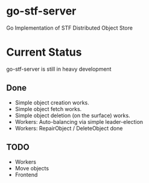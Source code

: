 go-stf-server
=============

Go Implementation of STF Distributed Object Store

# Current Status

go-stf-server is still in heavy development

## Done

* Simple object creation works.
* Simple object fetch works.
* Simple object deletion (on the surface) works.
* Workers: Auto-balancing via simple leader-election
* Workers: RepairObject / DeleteObject done

## TODO

* Workers
* Move objects
* Frontend

